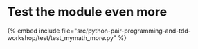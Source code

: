 # Test the module even more


{% embed include file="src/python-pair-programming-and-tdd-workshop/test/test_mymath_more.py" %}
